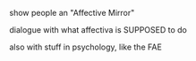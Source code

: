 show people an "Affective Mirror"

dialogue with what affectiva is SUPPOSED to do

also with stuff in psychology, like the FAE
